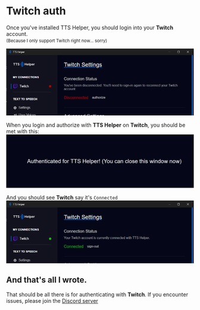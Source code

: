 # Twitch auth

Once you've installed TTS Helper, you should login into your **Twitch** account.  
<small>(Because I only support Twitch right now... sorry)</small>

![tts helper unauthed](../../images/twitch-auth.png)

When you login and authorize with **TTS Helper** on **Twitch**, you should be met with this: 
![successfully authed tts helper](../../images/successfully-authed.png)

And you should see **Twitch** say it's `Connected`
![successfully connected in tts helper](../../images/tts-helper-authed.png)

## And that's all I wrote.
That should be all there is for authenticating with **Twitch**. If you encounter issues, please join the [Discord server](https://discord.com/invite/jNDjNVeuJp)